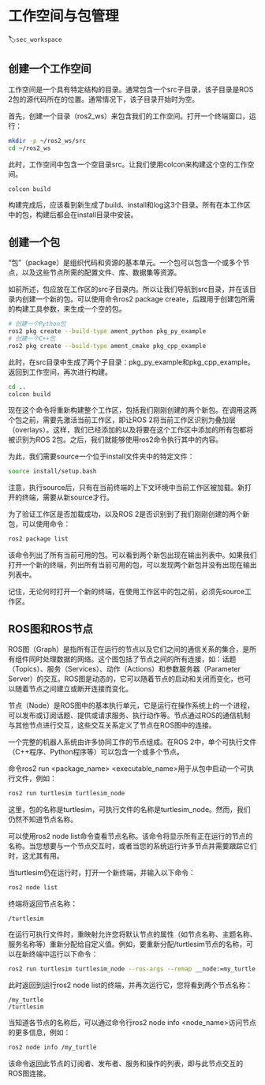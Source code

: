 # 工作空间与包管理
:label:`sec_workspace`

## 创建一个工作空间

工作空间是一个具有特定结构的目录。通常包含一个src子目录，该子目录是ROS 2包的源代码所在的位置。通常情况下，该子目录开始时为空。

首先，创建一个目录（ros2_ws）来包含我们的工作空间。打开一个终端窗口，运行：

```bash
mkdir -p ~/ros2_ws/src
cd ~/ros2_ws
```

此时，工作空间中包含一个空目录src。让我们使用colcon来构建这个空的工作空间。

```bash
colcon build
```

构建完成后，应该看到新生成了build、install和log这3个目录。所有在本工作区中的包，构建后都会在install目录中安装。

## 创建一个包

“包”（package）是组织代码和资源的基本单元。一个包可以包含一个或多个节点，以及这些节点所需的配置文件、库、数据集等资源。

如前所述，包应放在工作区的src子目录内。所以让我们导航到src目录，并在该目录内创建一个新的包。可以使用命令ros2 package create，后跟用于创建包所需的构建工具参数，来生成一个空的包。

```bash
# 创建一个Python包
ros2 pkg create --build-type ament_python pkg_py_example
# 创建一个C++包
ros2 pkg create --build-type ament_cmake pkg_cpp_example
```

此时，在src目录中生成了两个子目录：pkg_py_example和pkg_cpp_example。返回到工作空间，再次进行构建。

```bash
cd ..
colcon build
```

现在这个命令将重新构建整个工作区，包括我们刚刚创建的两个新包。在调用这两个包之前，需要先激活当前工作区，即让ROS 2将当前工作区识别为叠加层（overlays）。这样，我们已经添加的以及将要在这个工作区中添加的所有包都将被识别为ROS 2包。之后，我们就能够使用ros2命令执行其中的内容。

为此，我们需要source一个位于install文件夹中的特定文件：

```bash
source install/setup.bash
```

注意，执行source后，只有在当前终端的上下文环境中当前工作区被加载。新打开的终端，需要从新source才行。

为了验证工作区是否加载成功，以及ROS 2是否识别到了我们刚刚创建的两个新包，可以使用命令：

```bash
ros2 package list
```

该命令列出了所有当前可用的包。可以看到两个新包出现在输出列表中。如果我们打开一个新的终端，列出所有当前可用的包，可以发现两个新包并没有出现在输出列表中。

记住，无论何时打开一个新的终端，在使用工作区中的包之前，必须先source工作区。

## ROS图和ROS节点

ROS图（Graph）是指所有正在运行的节点以及它们之间的通信关系的集合，是所有组件同时处理数据的网络。这个图包括了节点之间的所有连接，如：话题（Topics）、服务（Services）、动作（Actions）和参数服务器（Parameter Server）的交互。ROS图是动态的，它可以随着节点的启动和关闭而变化，也可以随着节点之间建立或断开连接而变化。

节点（Node）是ROS图中的基本执行单元，它是运行在操作系统上的一个进程，可以发布或订阅话题、提供或请求服务、执行动作等。节点通过ROS的通信机制与其他节点进行交互，这些交互关系定义了节点在ROS图中的连接。

一个完整的机器人系统由许多协同工作的节点组成。在ROS 2中，单个可执行文件（C++程序、Python程序等）可以包含一个或多个节点。

命令ros2 run <package_name> <executable_name>用于从包中启动一个可执行文件，例如：

```bash
ros2 run turtlesim turtlesim_node
```

这里，包的名称是turtlesim，可执行文件的名称是turtlesim_node。然而，我们仍然不知道节点名称。

可以使用ros2 node list命令查看节点名称。该命令将显示所有正在运行的节点的名称。当您想要与一个节点交互时，或者当您的系统运行许多节点并需要跟踪它们时，这尤其有用。

当turtlesim仍在运行时，打开一个新终端，并输入以下命令：

```bash
ros2 node list
```

终端将返回节点名称：

```
/turtlesim
```

在运行可执行文件时，重映射允许您将默认节点的属性（如节点名称、主题名称、服务名称等）重新分配给自定义值。例如，要重新分配/turtlesim节点的名称，可以在新终端中运行以下命令：

```bash
ros2 run turtlesim turtlesim_node --ros-args --remap __node:=my_turtle
```

此时返回到运行ros2 node list的终端，并再次运行它，您将看到两个节点名称：

```
/my_turtle
/turtlesim
```

当知道各节点的名称后，可以通过命令行ros2 node info <node_name>访问节点的更多信息，例如：

```bash
ros2 node info /my_turtle
```

该命令返回此节点的订阅者、发布者、服务和操作的列表，即与此节点交互的ROS图连接。

